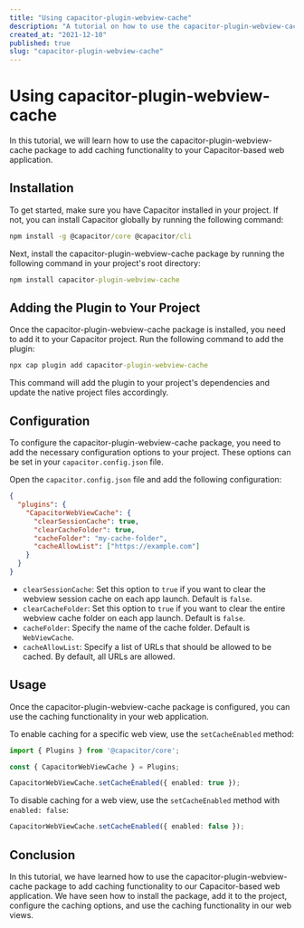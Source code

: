 ```yaml
---
title: "Using capacitor-plugin-webview-cache"
description: "A tutorial on how to use the capacitor-plugin-webview-cache package"
created_at: "2021-12-10"
published: true
slug: "capacitor-plugin-webview-cache"
---
```


# Using capacitor-plugin-webview-cache

In this tutorial, we will learn how to use the capacitor-plugin-webview-cache package to add caching functionality to your Capacitor-based web application.

## Installation

To get started, make sure you have Capacitor installed in your project. If not, you can install Capacitor globally by running the following command:

```cmd
npm install -g @capacitor/core @capacitor/cli
```

Next, install the capacitor-plugin-webview-cache package by running the following command in your project's root directory:

```cmd
npm install capacitor-plugin-webview-cache
```

## Adding the Plugin to Your Project

Once the capacitor-plugin-webview-cache package is installed, you need to add it to your Capacitor project. Run the following command to add the plugin:

```cmd
npx cap plugin add capacitor-plugin-webview-cache
```

This command will add the plugin to your project's dependencies and update the native project files accordingly.

## Configuration

To configure the capacitor-plugin-webview-cache package, you need to add the necessary configuration options to your project. These options can be set in your `capacitor.config.json` file.

Open the `capacitor.config.json` file and add the following configuration:

```json
{
  "plugins": {
    "CapacitorWebViewCache": {
      "clearSessionCache": true,
      "clearCacheFolder": true,
      "cacheFolder": "my-cache-folder",
      "cacheAllowList": ["https://example.com"]
    }
  }
}
```

- `clearSessionCache`: Set this option to `true` if you want to clear the webview session cache on each app launch. Default is `false`.
- `clearCacheFolder`: Set this option to `true` if you want to clear the entire webview cache folder on each app launch. Default is `false`.
- `cacheFolder`: Specify the name of the cache folder. Default is `WebViewCache`.
- `cacheAllowList`: Specify a list of URLs that should be allowed to be cached. By default, all URLs are allowed.

## Usage

Once the capacitor-plugin-webview-cache package is configured, you can use the caching functionality in your web application.

To enable caching for a specific web view, use the `setCacheEnabled` method:

```typescript
import { Plugins } from '@capacitor/core';

const { CapacitorWebViewCache } = Plugins;

CapacitorWebViewCache.setCacheEnabled({ enabled: true });
```

To disable caching for a web view, use the `setCacheEnabled` method with `enabled: false`:

```typescript
CapacitorWebViewCache.setCacheEnabled({ enabled: false });
```

## Conclusion

In this tutorial, we have learned how to use the capacitor-plugin-webview-cache package to add caching functionality to our Capacitor-based web application. We have seen how to install the package, add it to the project, configure the caching options, and use the caching functionality in our web views.